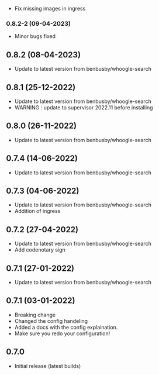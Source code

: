 - Fix missing images in ingress

### 0.8.2-2 (09-04-2023)

- Minor bugs fixed

## 0.8.2 (08-04-2023)

- Update to latest version from benbusby/whoogle-search

## 0.8.1 (25-12-2022)

- Update to latest version from benbusby/whoogle-search
- WARNING : update to supervisor 2022.11 before installing

## 0.8.0 (26-11-2022)

- Update to latest version from benbusby/whoogle-search

## 0.7.4 (14-06-2022)

- Update to latest version from benbusby/whoogle-search

## 0.7.3 (04-06-2022)

- Update to latest version from benbusby/whoogle-search
- Addition of ingress

## 0.7.2 (27-04-2022)

- Update to latest version from benbusby/whoogle-search
- Add codenotary sign

## 0.7.1 (27-01-2022)

- Update to latest version from benbusby/whoogle-search

## 0.7.1 (03-01-2022)

- Breaking change
- Changed the config handeling
- Added a docs with the config explaination.
- Make sure you redo your configuration!

## 0.7.0

- Initial release (latest builds)

